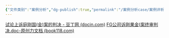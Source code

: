 ```yaml
---
{"文件类别":"案例分析","dg-publish":true,"permalink":"/案例分析case/案例评析/刚果金案/","dgPassFrontmatter":true,"noteIcon":"","created":"2024-10-15T10:08:29.040+08:00","updated":"2024-10-15T10:08:49.112+08:00"}
---
```


[试论上诉庭刚国(金)案的判决 - 豆丁网 (docin.com)](https://www.docin.com/p-564913579.html)
[FG公司诉刚果金)案终审判决.doc-原创力文档 (book118.com)](https://max.book118.com/html/2018/0525/168596657.shtm)
